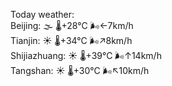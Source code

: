 Today weather:  
Beijing: 🌫  🌡️+28°C 🌬️←7km/h  
Tianjin: ☀️   🌡️+34°C 🌬️↗8km/h  
Shijiazhuang: ☀️   🌡️+39°C 🌬️↑14km/h  
Tangshan: ☀️   🌡️+30°C 🌬️↖10km/h  
